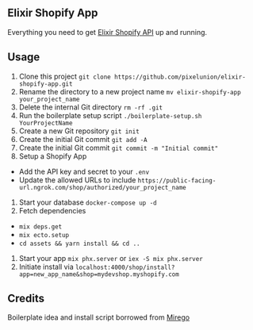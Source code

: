 ## Elixir Shopify App

Everything you need to get [Elixir Shopify API](https://github.com/pixelunion/elixir-shopifyapi) up and running.

## Usage

1. Clone this project `git clone https://github.com/pixelunion/elixir-shopify-app.git`
1. Rename the directory to a new project name `mv elixir-shopify-app your_project_name`
1. Delete the internal Git directory `rm -rf .git`
1. Run the boilerplate setup script `./boilerplate-setup.sh YourProjectName`
1. Create a new Git repository `git init`
1. Create the initial Git commit `git add -A`
1. Create the initial Git commit `git commit -m "Initial commit"`
1. Setup a Shopify App
  - Add the API key and secret to your `.env`
  - Update the allowed URLs to include `https://public-facing-url.ngrok.com/shop/authorized/your_project_name`
1. Start your database `docker-compose up -d`
1. Fetch dependencies
  - `mix deps.get`
  - `mix ecto.setup`
  - `cd assets && yarn install && cd ..`
1. Start your app `mix phx.server` or `iex -S mix phx.server`
1. Initiate install via `localhost:4000/shop/install?app=new_app_name&shop=mydevshop.myshopify.com`

## Credits

Boilerplate idea and install script borrowed from [Mirego](https://github.com/mirego/elixir-boilerplate)
